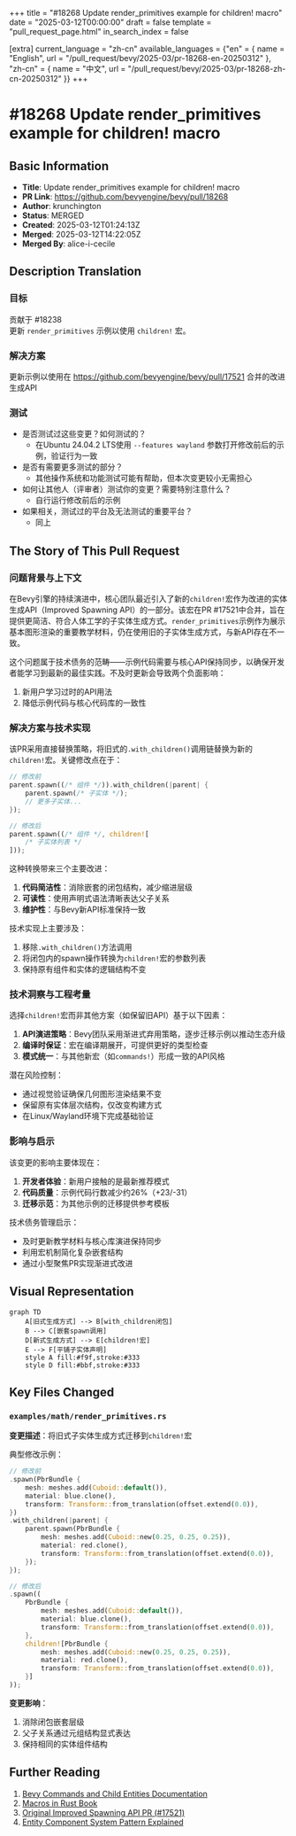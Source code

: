 +++
title = "#18268 Update render_primitives example for children! macro"
date = "2025-03-12T00:00:00"
draft = false
template = "pull_request_page.html"
in_search_index = false

[extra]
current_language = "zh-cn"
available_languages = {"en" = { name = "English", url = "/pull_request/bevy/2025-03/pr-18268-en-20250312" }, "zh-cn" = { name = "中文", url = "/pull_request/bevy/2025-03/pr-18268-zh-cn-20250312" }}
+++

# #18268 Update render_primitives example for children! macro

## Basic Information
- **Title**: Update render_primitives example for children! macro
- **PR Link**: https://github.com/bevyengine/bevy/pull/18268
- **Author**: krunchington
- **Status**: MERGED
- **Created**: 2025-03-12T01:24:13Z
- **Merged**: 2025-03-12T14:22:05Z
- **Merged By**: alice-i-cecile

## Description Translation
### 目标
贡献于 #18238  
更新 `render_primitives` 示例以使用 `children!` 宏。

### 解决方案
更新示例以使用在 https://github.com/bevyengine/bevy/pull/17521 合并的改进生成API

### 测试
- 是否测试过这些变更？如何测试的？
  - 在Ubuntu 24.04.2 LTS使用 `--features wayland` 参数打开修改前后的示例，验证行为一致
- 是否有需要更多测试的部分？
  - 其他操作系统和功能测试可能有帮助，但本次变更较小无需担心
- 如何让其他人（评审者）测试你的变更？需要特别注意什么？
  - 自行运行修改前后的示例
- 如果相关，测试过的平台及无法测试的重要平台？
  - 同上

## The Story of This Pull Request

### 问题背景与上下文
在Bevy引擎的持续演进中，核心团队最近引入了新的`children!`宏作为改进的实体生成API（Improved Spawning API）的一部分。该宏在PR #17521中合并，旨在提供更简洁、符合人体工学的子实体生成方式。`render_primitives`示例作为展示基本图形渲染的重要教学材料，仍在使用旧的子实体生成方式，与新API存在不一致。

这个问题属于技术债务的范畴——示例代码需要与核心API保持同步，以确保开发者能学习到最新的最佳实践。不及时更新会导致两个负面影响：
1. 新用户学习过时的API用法
2. 降低示例代码与核心代码库的一致性

### 解决方案与技术实现
该PR采用直接替换策略，将旧式的`.with_children()`调用链替换为新的`children!`宏。关键修改点在于：

```rust
// 修改前
parent.spawn((/* 组件 */)).with_children(|parent| {
    parent.spawn(/* 子实体 */);
    // 更多子实体...
});

// 修改后
parent.spawn((/* 组件 */, children![
    /* 子实体列表 */
]));
```

这种转换带来三个主要改进：
1. **代码简洁性**：消除嵌套的闭包结构，减少缩进层级
2. **可读性**：使用声明式语法清晰表达父子关系
3. **维护性**：与Bevy新API标准保持一致

技术实现上主要涉及：
1. 移除`.with_children()`方法调用
2. 将闭包内的spawn操作转换为`children!`宏的参数列表
3. 保持原有组件和实体的逻辑结构不变

### 技术洞察与工程考量
选择`children!`宏而非其他方案（如保留旧API）基于以下因素：

1. **API演进策略**：Bevy团队采用渐进式弃用策略，逐步迁移示例以推动生态升级
2. **编译时保证**：宏在编译期展开，可提供更好的类型检查
3. **模式统一**：与其他新宏（如`commands!`）形成一致的API风格

潜在风险控制：
- 通过视觉验证确保几何图形渲染结果不变
- 保留原有实体层次结构，仅改变构建方式
- 在Linux/Wayland环境下完成基础验证

### 影响与启示
该变更的影响主要体现在：
1. **开发者体验**：新用户接触的是最新推荐模式
2. **代码质量**：示例代码行数减少约26%（+23/-31）
3. **迁移示范**：为其他示例的迁移提供参考模板

技术债务管理启示：
- 及时更新教学材料与核心库演进保持同步
- 利用宏机制简化复杂嵌套结构
- 通过小型聚焦PR实现渐进式改进

## Visual Representation

```mermaid
graph TD
    A[旧式生成方式] --> B[with_children闭包]
    B --> C[嵌套spawn调用]
    D[新式生成方式] --> E[children!宏]
    E --> F[平铺子实体声明]
    style A fill:#f9f,stroke:#333
    style D fill:#bbf,stroke:#333
```

## Key Files Changed

### `examples/math/render_primitives.rs`
**变更描述**：将旧式子实体生成方式迁移到`children!`宏

典型修改示例：
```rust
// 修改前
.spawn(PbrBundle {
    mesh: meshes.add(Cuboid::default()),
    material: blue.clone(),
    transform: Transform::from_translation(offset.extend(0.0)),
})
.with_children(|parent| {
    parent.spawn(PbrBundle {
        mesh: meshes.add(Cuboid::new(0.25, 0.25, 0.25)),
        material: red.clone(),
        transform: Transform::from_translation(offset.extend(0.0)),
    });
});

// 修改后
.spawn((
    PbrBundle {
        mesh: meshes.add(Cuboid::default()),
        material: blue.clone(),
        transform: Transform::from_translation(offset.extend(0.0)),
    },
    children![PbrBundle {
        mesh: meshes.add(Cuboid::new(0.25, 0.25, 0.25)),
        material: red.clone(),
        transform: Transform::from_translation(offset.extend(0.0)),
    }]
));
```

**变更影响**：
1. 消除闭包嵌套层级
2. 父子关系通过元组结构显式表达
3. 保持相同的实体组件结构

## Further Reading

1. [Bevy Commands and Child Entities Documentation](https://docs.rs/bevy/latest/bevy/ecs/system/struct.Commands.html#method.with_children)
2. [Macros in Rust Book](https://doc.rust-lang.org/book/ch19-06-macros.html)
3. [Original Improved Spawning API PR (#17521)](https://github.com/bevyengine/bevy/pull/17521)
4. [Entity Component System Pattern Explained](https://en.wikipedia.org/wiki/Entity_component_system)